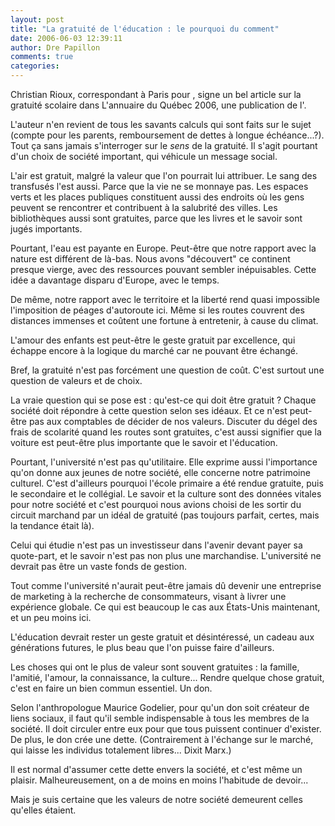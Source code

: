 ```yaml
---
layout: post
title: "La gratuité de l'éducation : le pourquoi du comment"
date: 2006-06-03 12:39:11
author: Dre Papillon
comments: true
categories: 
---
```



Christian Rioux, correspondant à Paris pour , signe un bel article sur la gratuité scolaire dans L'annuaire du Québec 2006, une publication de l'.

L'auteur n'en revient de tous les savants calculs qui sont faits sur le sujet (compte pour les parents, remboursement de dettes à longue échéance...?).  Tout ça sans jamais s'interroger sur le *sens* de la gratuité.  Il s'agit pourtant d'un choix de société important, qui véhicule un message social.

L'air est gratuit, malgré la valeur que l'on pourrait lui attribuer.  Le sang des transfusés l'est aussi.  Parce que la vie ne se monnaye pas.  Les espaces verts et les places publiques constituent aussi des endroits où les gens peuvent se rencontrer et contribuent à la salubrité des villes.  Les bibliothèques aussi sont gratuites, parce que les livres et le savoir sont jugés importants.

Pourtant, l'eau est payante en Europe.  Peut-être que notre rapport avec la nature est différent de là-bas.  Nous avons "découvert" ce continent presque vierge, avec des ressources pouvant sembler inépuisables.  Cette idée a davantage disparu d'Europe, avec le temps.

De même, notre rapport avec le territoire et la liberté rend quasi impossible l'imposition de péages d'autoroute ici.  Même si les routes couvrent des distances immenses et coûtent une fortune à entretenir, à cause du climat.

L'amour des enfants est peut-être le geste gratuit par excellence, qui échappe encore à la logique du marché car ne pouvant être échangé.

Bref, la gratuité n'est pas forcément une question de coût.  C'est surtout une question de valeurs et de choix.

La vraie question qui se pose est : qu'est-ce qui doit être gratuit ?  Chaque société doit répondre à cette question selon ses idéaux.  Et ce n'est peut-être pas aux comptables de décider de nos valeurs.  Discuter du dégel des frais de scolarité quand les routes sont gratuites, c'est aussi signifier que la voiture est peut-être plus importante que le savoir et l'éducation.

Pourtant, l'université n'est pas qu'utilitaire.  Elle exprime aussi l'importance qu'on donne aux jeunes de notre société, elle concerne notre patrimoine culturel.  C'est d'ailleurs pourquoi l'école primaire a été rendue gratuite, puis le secondaire et le collégial.  Le savoir et la culture sont des données vitales pour notre société et c'est pourquoi nous avions choisi de les sortir du circuit marchand par un idéal de gratuité (pas toujours parfait, certes, mais la tendance était là).

Celui qui étudie n'est pas un investisseur dans l'avenir devant payer sa quote-part, et le savoir n'est pas non plus une marchandise.  L'université ne devrait pas être un vaste fonds de gestion.

Tout comme l'université n'aurait peut-être jamais dû devenir une entreprise de marketing à la recherche de consommateurs, visant à livrer une expérience globale.  Ce qui est beaucoup le cas aux États-Unis maintenant, et un peu moins ici.

L'éducation devrait rester un geste gratuit et désintéressé, un cadeau aux générations futures, le plus beau que l'on puisse faire d'ailleurs.

Les choses qui ont le plus de valeur sont souvent gratuites : la famille, l'amitié, l'amour, la connaissance, la culture...  Rendre quelque chose gratuit, c'est en faire un bien commun essentiel.  Un don.

Selon l'anthropologue Maurice Godelier, pour qu'un don soit créateur de liens sociaux, il faut qu'il semble indispensable à tous les membres de la société.  Il doit circuler entre eux pour que tous puissent continuer d'exister.  De plus, le don crée une dette.  (Contrairement à l'échange sur le marché, qui laisse les individus totalement libres... Dixit Marx.)

Il est normal d'assumer cette dette envers la société, et c'est même un plaisir.  Malheureusement, on a de moins en moins l'habitude de devoir...

Mais je suis certaine que les valeurs de notre société demeurent celles qu'elles étaient.